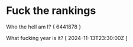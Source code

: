 # Fuck the rankings

Who the hell am I?
{ 6441878 }

What fucking year is it?
[ 2024-11-13T23:30:00Z ]

